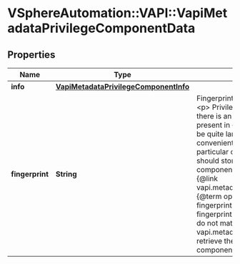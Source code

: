 # VSphereAutomation::VAPI::VapiMetadataPrivilegeComponentData

## Properties
Name | Type | Description | Notes
------------ | ------------- | ------------- | -------------
**info** | [**VapiMetadataPrivilegeComponentInfo**](VapiMetadataPrivilegeComponentInfo.md) |  | 
**fingerprint** | **String** | Fingerprint of the metadata of the component. &lt;p&gt; Privilege information could change when there is an infrastructure update. Since the data present in {@link ComponentData#info} could be quite large, {@name #fingerprint} provides a convenient way to check if the data for a particular component is updated. &lt;p&gt; You should store the fingerprint associated with a component. After an update, by invoking the {@link vapi.metadata.privilege.Component#fingerprint} {@term operation}, you can retrieve the new fingerprint for the component. If the new fingerprint and the previously stored fingerprint do not match, clients can then use the {@link vapi.metadata.privilege.Component#get} to retrieve the new privilege information for the component. | 


